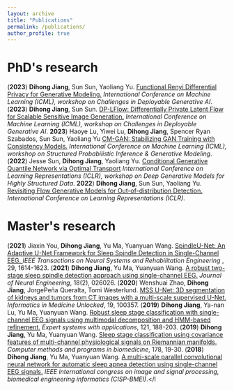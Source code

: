 ```yaml
---
layout: archive
title: "Publications"
permalink: /publications/
author_profile: true
---
```


PhD's research
================
(<b>2023</b>) <b>Dihong Jiang</b>, Sun Sun, Yaoliang Yu. <a href="https://openreview.net/forum?id=6y2KBh-0Fd9">Functional Renyi Differential Privacy for Generative Modeling.</a> <i>International Conference on Machine Learning (ICML), workshop on Challenges in Deployable Generative AI</i>.</li>
(<b>2023</b>) <b>Dihong Jiang</b>, Sun Sun. <a href="https://openreview.net/pdf?id=dtRd4sddjv">DP-LFlow: Differentially Private Latent Flow for Scalable Sensitive Image Generation.</a> <i>International Conference on Machine Learning (ICML), workshop on Challenges in Deployable Generative AI</i>.</li>
<b>2023</b>) Haoye Lu, Yiwei Lu, <b>Dihong Jiang</b>, Spencer Ryan Szabados, Sun Sun, Yaoliang Yu <a href="https://openreview.net/pdf?id=Uh2WwUyiAv">CM-GAN: Stabilizing GAN Training with Consistency Models.</a> <i>International Conference on Machine Learning (ICML), workshop on Structured Probabilistic Inference & Generative Modeling</i>.</li>
(<b>2022</b>) Jesse Sun, <b>Dihong Jiang</b>, Yaoliang Yu. <a href="https://openreview.net/pdf?id=BBxeo2Vuvbq"> Conditional Generative Quantile Network via Optimal Transport</a> <i>International Conference on Learning Representations (ICLR), workshop on Deep Generative Models for Highly Structured Data</i>.</li>
<b>2022</b>) <b>Dihong Jiang</b>, Sun Sun, Yaoliang Yu. <a href="https://openreview.net/forum?id=6y2KBh-0Fd9">Revisiting Flow Generative Models for Out-of-distribution Detection.</a> <i>International Conference on Learning Representations (ICLR)</i>.</li>

Master's research
================
(<b>2021</b>) Jiaxin You, <b>Dihong Jiang</b>, Yu Ma, Yuanyuan Wang. <a href="https://ieeexplore.ieee.org/abstract/document/9514837">SpindleU-Net: An Adaptive U-Net Framework for Sleep Spindle Detection in Single-Channel EEG. </a> <i>IEEE Transactions on Neural Systems and Rehabilitation Engineering </i>, 29, 1614-1623.</li>
(<b>2021</b>) <b>Dihong Jiang</b>, Yu Ma, Yuanyuan Wang. <a href="https://doi.org/10.1088/1741-2552/abd463">A robust two-stage sleep spindle detection approach using single-channel EEG.</a> <i>Journal of Neural Engineering</i>, 18(2), 026026.</li>
(<b>2020</b>) Wenshuai Zhao, <b>Dihong Jiang</b>, JorgePeña Queralta, Tomi Westerlund. <a href="https://doi.org/10.1016/j.imu.2020.100357">MSS U-Net: 3D segmentation of kidneys and tumors from CT images with a multi-scale supervised U-Net.</a> <i>Informatics in Medicine Unlocked</i>, 19, 100357.</li>
(<b>2019</b>) <b>Dihong Jiang</b>, Ya-nan Lu, Yu Ma, Yuanyuan Wang. <a href="https://doi.org/10.1016/j.eswa.2018.12.023">Robust sleep stage classification with single-channel EEG signals using multimodal decomposition and HMM-based refinement.</a> <i>Expert systems with applications</i>, 121, 188-203.</li>
(<b>2019</b>) <b>Dihong Jiang</b>, Yu Ma, Yuanyuan Wang. <a href="https://doi.org/10.1016/j.cmpb.2019.06.008">Sleep stage classification using covariance features of multi-channel physiological signals on Riemannian manifolds.</a> <i>Computer methods and programs in biomedicine</i>, 178, 19-30.</li>
(<b>2018</b>) <b>Dihong Jiang</b>, Yu Ma, Yuanyuan Wang. <a href="https://doi.org/10.1109/CISP-BMEI.2018.8633132">A multi-scale parallel convolutional neural network for automatic sleep apnea detection using single-channel EEG signals.</a> <i>IEEE international congress on image and signal processing, biomedical engineering informatics (CISP-BMEI)</i>.</l
